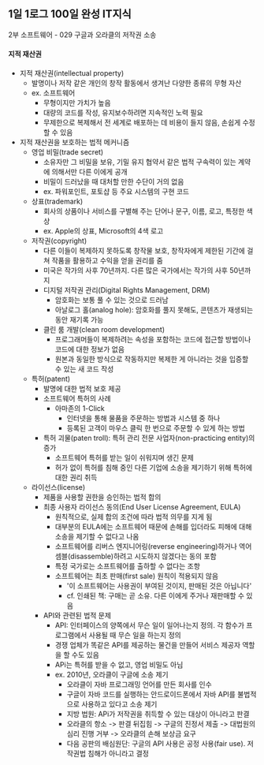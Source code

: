 ## 1일 1로그 100일 완성 IT지식

2부 소프트웨어 - 029 구글과 오라클의 저작권 소송

#### 지적 재산권

- 지적 재산권(intellectual property)
  - 발명이나 저작 같은 개인의 창작 활동에서 생겨난 다양한 종류의 무형 자산
  - ex. 소프트웨어
    - 무형이지만 가치가 높음
    - 대량의 코드를 작성, 유지보수하려면 지속적인 노력 필요
    - 무제한으로 복제해서 전 세계로 배포하는 데 비용이 들지 않음, 손쉽게 수정할 수 있음
- 지적 재산권을 보호하는 법적 메커니즘
  - 영업 비밀(trade secret)
    - 소유자만 그 비밀을 보유, 기밀 유지 협약서 같은 법적 구속력이 있는 계약에 의해서만 다른 이에게 공개
    - 비밀이 드러났을 때 대처할 만한 수단이 거의 없음
    - ex. 파워포인트, 포토샵 등 주요 시스템의 구현 코드
  - 상표(trademark)
    - 회사의 상품이나 서비스를 구별해 주는 단어나 문구, 이름, 로고, 특정한 색상
    - ex. Apple의 상표, Microsoft의 4색 로고
  - 저작권(copyright)
    - 다른 이들이 복제하지 못하도록 창작물 보호, 창작자에게 제한된 기간에 걸쳐 작품을 활용하고 수익을 얻을 권리를 줌
    - 미국은 작가의 사후 70년까지. 다른 많은 국가에서는 작가의 사후 50년까지
    - 디지털 저작권 관리(Digital Rights Management, DRM)
      - 암호화는 보통 풀 수 있는 것으로 드러남
      - 아날로그 홀(analog hole): 암호화를 풀지 못해도, 콘텐츠가 재생되는 동안 재기록 가능
    - 클린 룸 개발(clean room development)
      - 프로그래머들이 복제하려는 속성을 포함하는 코드에 접근할 방법이나 코드에 대한 정보가 없음
      - 원본과 동일한 방식으로 작동하지만 복제한 게 아니라는 것을 입증할 수 있는 새 코드 작성
  - 특허(patent)
    - 발명에 대한 법적 보호 제공
    - 소프트웨어 특허의 사례
      - 아마존의 1-Click
        - 인터넷을 통해 물품을 주문하는 방법과 시스템 중 하나
        - 등록된 고객이 마우스 클릭 한 번으로 주문할 수 있게 하는 방법
    - 특허 괴물(paten troll): 특허 관리 전문 사업자(non-practicing entity)의 증가
      - 소프트웨어 특허를 받는 일이 쉬워지며 생긴 문제
      - 허가 없이 특허를 침해 중인 다른 기업에 소송을 제기하기 위해 특허에 대한 권리 취득
  - 라이선스(license)
    - 제품을 사용할 권한을 승인하는 법적 합의
    - 최종 사용자 라이선스 동의(End User License Agreement, EULA)
      - 원칙적으로, 실제 합의 조건에 따라 법적 의무를 지게 됨
      - 대부분의 EULA에는 소프트웨어 때문에 손해를 입더라도 피해에 대해 소송을 제기할 수 없다고 나옴
      - 소프트웨어를 리버스 엔지니어링(reverse engineering)하거나 역어셈블(disassemble)하려고 시도하지 않겠다는 동의 포함
      - 특정 국가로는 소프트웨어를 출하할 수 없다는 조항
      - 소프트웨어는 최초 판매(first sale) 원칙이 적용되지 않음
        - '이 소프트웨어는 사용권이 부여된 것이지, 판매된 것은 아닙니다'
        - cf. 인쇄된 책: 구매는 곧 소유. 다른 이에게 주거나 재판매할 수 있음
    - API와 관련된 법적 문제
      - API: 인터페이스의 양쪽에서 무슨 일이 일어나는지 정의. 각 함수가 프로그램에서 사용될 때 무슨 일을 하는지 정의
      - 경쟁 업체가 똑같은 API를 제공하는 물건을 만들어 서비스 제공자 역할을 할 수도 있음
      - APi는 특허를 받을 수 없고, 영업 비밀도 아님
      - ex. 2010년, 오라클이 구글에 소송 제기
        - 오라클이 자바 프로그래밍 언어를 만든 회사를 인수
        - 구글이 자바 코드를 실행하는 안드로이드폰에서 자바 API를 불법적으로 사용하고 있다고 소송 제기
        - 지방 법원: APi가 저작권을 취득할 수 있는 대상이 아니라고 판결
        - 오라클의 항소 -> 판결 뒤집힘 -> 구글의 진정서 제출 -> 대법원의 심리 진행 거부 -> 오라클의 손해 보상금 요구
        - 다음 공판의 배심원단: 구글의 API 사용은 공정 사용(fair use). 저작권법 침해가 아니라고 결정
